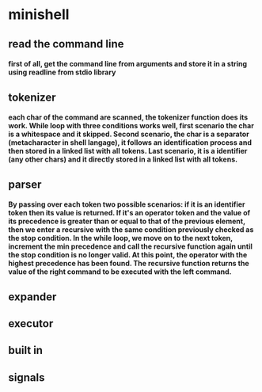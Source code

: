 # minishell
## read the command line
#### first of all, get the command line from arguments and store it in a string using readline from stdio library
## tokenizer
#### each char of the command are scanned, the tokenizer function does its work. While loop with three conditions works well, first scenario the char is a whitespace and it skipped. Second scenario, the char is a separator (metacharacter in shell langage), it follows an identification process and then stored in a linked list with all tokens. Last scenario, it is a identifier (any other chars) and it directly stored in a linked list with all tokens.
## parser
#### By passing over each token two possible scenarios: if it is an identifier token then its value is returned. If it's an operator token and the value of its precedence is greater than or equal to that of the previous element, then we enter a recursive with the same condition previously checked as the stop condition. In the while loop, we move on to the next token, increment the min precedence and call the recursive function again until the stop condition is no longer valid. At this point, the operator with the highest precedence has been found. The recursive function returns the value of the right command to be executed with the left command.
## expander
## executor
## built in
## signals

